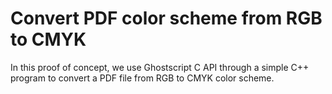 # Convert PDF color scheme from RGB to CMYK

In this proof of concept, we use Ghostscript C API through a simple C++ program to convert a PDF file from RGB to CMYK color scheme.
